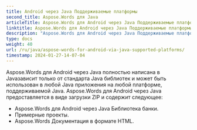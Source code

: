 ```yaml
---
title: Android через Java Поддерживаемые платформы
second_title: Aspose.Words для Java
articleTitle: Aspose.Words для Android через Java Поддерживаемые платформы
linktitle: Aspose.Words для Android через Java Поддерживаемые платформы
description: "Aspose.Words для Android через Java Поддерживаемые платформы."
type: docs
weight: 40
url: /ru/java/aspose-words-for-android-via-java-supported-platforms/
timestamp: 2024-01-27-14-07-04
---
```


Aspose.Words для Android через Java полностью написана в Javaзависит только от стандарта Java библиотек и может быть использован в любой Java приложения на любой платформе, поддерживаемой Java. Aspose.Words для Android через Java предоставляется в виде загрузки ZIP и содержит следующее:

- Aspose.Words для Android через Java Библиотека банки.
- Примерные проекты.
- Aspose.Words Документация в формате HTML.






